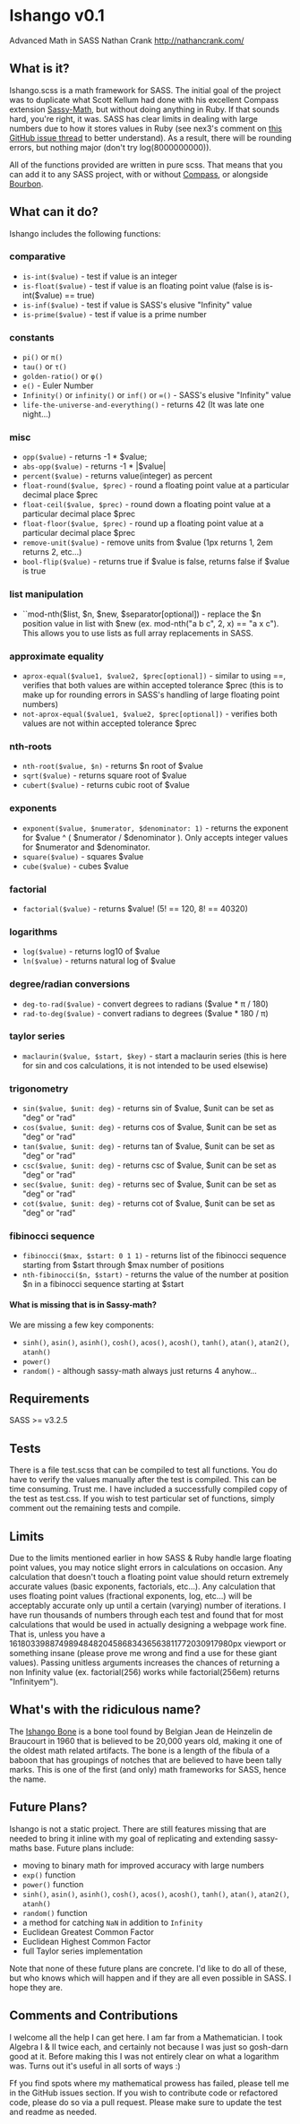 # Ishango v0.1
Advanced Math in SASS
Nathan Crank
http://nathancrank.com/


## What is it?
Ishango.scss is a math framework for SASS. The initial goal of the project was to duplicate what Scott Kellum had done with his excellent Compass extension [Sassy-Math](https://github.com/scottkellum/Sassy-math), but without doing anything in Ruby. If that sounds hard, you're right, it was. SASS has clear limits in dealing with large numbers due to how it stores values in Ruby (see nex3's comment on [this GitHub issue thread](https://github.com/nex3/sass/issues/627) to better understand). As a result, there will be rounding errors, but nothing major (don't try log(8000000000)).

All of the functions provided are written in pure scss. That means that you can add it to any SASS project, with or without [Compass](http://compass-style.org), or alongside [Bourbon](http://bourbon.io).

## What can it do?
Ishango includes the following functions:
### comparative
- ``is-int($value)`` - test if value is an integer
- ``is-float($value)`` - test if value is an floating point value (false is is-int($value) == true)
- ``is-inf($value)`` - test if value is SASS's elusive "Infinity" value
- ``is-prime($value)`` - test if value is a prime number
### constants
- ``pi()`` or ``π()``
- ``tau()`` or ``τ()``
- ``golden-ratio()`` or ``φ()``
- ``e()`` - Euler Number
- ``Infinity()`` or ``infinity()`` or ``inf()`` or ``∞()`` - SASS's elusive "Infinity" value
- ``life-the-universe-and-everything()`` - returns 42 (It was late one night…)
### misc
- ``opp($value)`` - returns -1 * $value;
- ``abs-opp($value)`` - returns -1 * |$value|
- ``percent($value)`` - returns value(integer) as percent
- ``float-round($value, $prec)`` - round a floating point value at a particular decimal place $prec
- ``float-ceil($value, $prec)`` - round down a floating point value at a particular decimal place $prec
- ``float-floor($value, $prec)`` - round up a floating point value at a particular decimal place $prec
- ``remove-unit($value)`` - remove units from $value (1px returns 1, 2em returns 2, etc…)
- ``bool-flip($value)`` - returns true if $value is false, returns false if $value is true
### list manipulation
- ``mod-nth($list, $n, $new, $separator[optional]) - replace the $n position value in list with $new (ex. mod-nth("a b c", 2, x) == "a x c"). This allows you to use lists as full array replacements in SASS.
### approximate equality
- ``aprox-equal($value1, $value2, $prec[optional])`` - similar to using ==, verifies that both values are within accepted tolerance $prec (this is to make up for rounding errors in SASS's handling of large floating point numbers)
- ``not-aprox-equal($value1, $value2, $prec[optional])`` - verifies both values are not within accepted tolerance $prec
### nth-roots
- ``nth-root($value, $n)`` - returns $n root of $value
- ``sqrt($value)`` - returns square root of $value
- ``cubert($value)`` - returns cubic root of $value
### exponents
- ``exponent($value, $numerator, $denominator: 1)`` - returns the exponent for $value ^ ( $numerator / $denominator ). Only accepts integer values for $numerator and $denominator.
- ``square($value)`` - squares $value
- ``cube($value)`` - cubes $value
### factorial
- ``factorial($value)`` - returns $value! (5! == 120, 8! == 40320)
### logarithms
- ``log($value)`` - returns log10 of $value
- ``ln($value)`` - returns natural log of $value
### degree/radian conversions
- ``deg-to-rad($value)`` - convert degrees to radians ($value * π / 180)
- ``rad-to-deg($value)`` - convert radians to degrees ($value * 180 / π)
### taylor series
- ``maclaurin($value, $start, $key)`` - start a maclaurin series (this is here for sin and cos calculations, it is not intended to be used elsewise)
### trigonometry
- ``sin($value, $unit: deg)`` - returns sin of $value, $unit can be set as "deg" or "rad"
- ``cos($value, $unit: deg)`` - returns cos of $value, $unit can be set as "deg" or "rad"
- ``tan($value, $unit: deg)`` - returns tan of $value, $unit can be set as "deg" or "rad"
- ``csc($value, $unit: deg)`` - returns csc of $value, $unit can be set as "deg" or "rad"
- ``sec($value, $unit: deg)`` - returns sec of $value, $unit can be set as "deg" or "rad"
- ``cot($value, $unit: deg)`` - returns cot of $value, $unit can be set as "deg" or "rad"
### fibinocci sequence
- ``fibinocci($max, $start: 0 1 1)`` - returns list of the fibinocci sequence starting from $start through $max number of positions
- ``nth-fibinocci($n, $start)`` - returns the value of the number at position $n in a fibinocci sequence starting at $start

#### What is missing that is in Sassy-math?
We are missing a few key components:
- ``sinh()``, ``asin()``, ``asinh()``, ``cosh()``, ``acos()``, ``acosh()``, ``tanh()``, ``atan()``, ``atan2()``, ``atanh()``
- ``power()``
- ``random()`` - although sassy-math always just returns 4 anyhow… 


## Requirements
SASS >= v3.2.5

## Tests
There is a file test.scss that can be compiled to test all functions. You do have to verify the values manually after the test is compiled. This can be time consuming. Trust me. I have included a successfully compiled copy of the test as test.css. If you wish to test particular set of functions, simply comment out the remaining tests and compile.

## Limits
Due to the limits mentioned earlier in how SASS & Ruby handle large floating point values, you may notice slight errors in calculations on occasion. Any calculation that doesn't touch a floating point value should return extremely accurate values (basic exponents, factorials, etc…). Any calculation that uses floating point values (fractional exponents, log, etc…) will be acceptably accurate only up until a certain (varying) number of iterations. I have run thousands of numbers through each test and found that for most calculations that would be used in actually designing a webpage work fine. That is, unless you have a 161803398874989484820458683436563811772030917980px viewport or something insane (please prove me wrong and find a use for these giant values). Passing unitless arguments increases the chances of returning a non Infinity value (ex. factorial(256) works while factorial(256em) returns "Infinityem").

## What's with the ridiculous name?
The [Ishango Bone](http://en.wikipedia.org/wiki/Ishango_bone) is a bone tool found by Belgian Jean de Heinzelin de Braucourt in 1960 that is believed to be 20,000 years old, making it one of the oldest math related artifacts. The bone is a length of the fibula of a baboon that has groupings of notches that are believed to have been tally marks. This is one of the first (and only) math frameworks for SASS, hence the name.

## Future Plans?
Ishango is not a static project. There are still features missing that are needed to bring it inline with my goal of replicating and extending sassy-maths base. Future plans include:
- moving to binary math for improved accuracy with large numbers
- ``exp()`` function
- ``power()`` function
- ``sinh()``, ``asin()``, ``asinh()``, ``cosh()``, ``acos()``, ``acosh()``, ``tanh()``, ``atan()``, ``atan2()``, ``atanh()``
- ``random()`` function
- a method for catching ``NaN`` in addition to ``Infinity``
- Euclidean Greatest Common Factor
- Euclidean Highest Common Factor
- full Taylor series implementation 

Note that none of these future plans are concrete. I'd like to do all of these, but who knows which will happen and if they are all even possible in SASS. I hope they are.

## Comments and Contributions
I welcome all the help I can get here. I am far from a Mathematician. I took Algebra I & II twice each, and certainly not because I was just so gosh-darn good at it. Before making this I was not entirely clear on what a logarithm was. Turns out it's useful in all sorts of ways :)

Ff you find spots where my mathematical prowess has failed, please tell me in the GitHub issues section. If you wish to contribute code or refactored code, please do so via a pull request. Please make sure to update the test and readme as needed.
